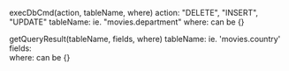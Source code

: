  
 execDbCmd(action, tableName, where)
    action:             "DELETE", "INSERT", "UPDATE"
    tableName:          ie. "movies.department"
    where:              can be {}

getQueryResult(tableName, fields, where)
    tableName:          ie. 'movies.country'
    fields:             
    where:              can be {}


